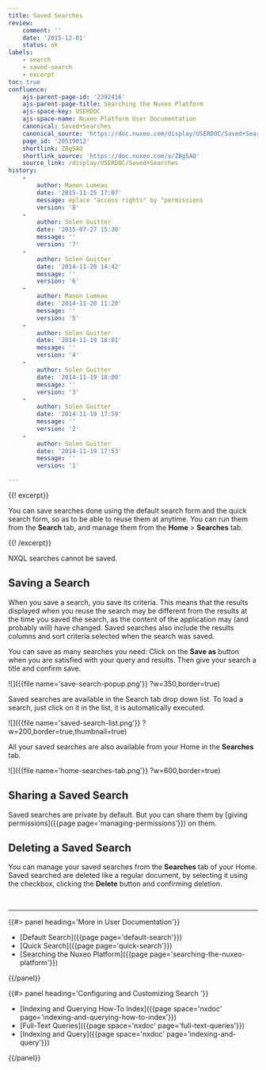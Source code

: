 ```yaml
---
title: Saved Searches
review:
    comment: ''
    date: '2015-12-01'
    status: ok
labels:
    - search
    - saved-search
    - excerpt
toc: true
confluence:
    ajs-parent-page-id: '2392416'
    ajs-parent-page-title: Searching the Nuxeo Platform
    ajs-space-key: USERDOC
    ajs-space-name: Nuxeo Platform User Documentation
    canonical: Saved+Searches
    canonical_source: 'https://doc.nuxeo.com/display/USERDOC/Saved+Searches'
    page_id: '20519012'
    shortlink: ZBg5AQ
    shortlink_source: 'https://doc.nuxeo.com/x/ZBg5AQ'
    source_link: /display/USERDOC/Saved+Searches
history:
    - 
        author: Manon Lumeau
        date: '2015-11-25 17:07'
        message: eplace "access rights" by "permissions
        version: '8'
    - 
        author: Solen Guitter
        date: '2015-07-27 15:30'
        message: ''
        version: '7'
    - 
        author: Solen Guitter
        date: '2014-11-20 14:42'
        message: ''
        version: '6'
    - 
        author: Manon Lumeau
        date: '2014-11-20 11:20'
        message: ''
        version: '5'
    - 
        author: Solen Guitter
        date: '2014-11-19 18:01'
        message: ''
        version: '4'
    - 
        author: Solen Guitter
        date: '2014-11-19 18:00'
        message: ''
        version: '3'
    - 
        author: Solen Guitter
        date: '2014-11-19 17:59'
        message: ''
        version: '2'
    - 
        author: Solen Guitter
        date: '2014-11-19 17:53'
        message: ''
        version: '1'

---
```

{{! excerpt}}

You can save searches done using the default search form and the quick search form, so as to be able to reuse them at anytime. You can run them from the **Search** tab, and manage them from the **Home** > **Searches** tab.

{{! /excerpt}}

NXQL searches cannot be saved.

## Saving a Search

When you save a search, you save its criteria. This means that the results displayed when you reuse the search may be different from the results at the time you saved the search, as the content of the application may (and probably will) have changed. Saved searches also include the results columns and sort criteria selected when the search was saved.

You can save as many searches you need: Click on the **Save as** button when you are satisfied with your query and results. Then give your search a title and confirm save.

![]({{file name='save-search-popup.png'}} ?w=350,border=true)

Saved searches are available in the Search tab drop down list. To load a search, just click on it in the list, it is automatically executed.

![]({{file name='saved-search-list.png'}} ?w=200,border=true,thumbnail=true)

All your saved searches are also available from your Home in the **Searches** tab.

![]({{file name='home-searches-tab.png'}} ?w=600,border=true)

## Sharing a Saved Search

Saved searches are private by default. But you can share them by [giving permissions]({{page page='managing-permissions'}}) on them.

## Deleting a Saved Search

You can manage your saved searches from the **Searches** tab of your Home. Saved searched are deleted like a regular document, by selecting it using the checkbox, clicking the **Delete** button and confirming deletion.

&nbsp;

* * *

<div class="row" data-equalizer data-equalize-on="medium"><div class="column medium-6">{{#> panel heading='More in User Documentation'}}

*   [Default Search]({{page page='default-search'}})
*   [Quick Search]({{page page='quick-search'}})
*   [Searching the Nuxeo Platform]({{page page='searching-the-nuxeo-platform'}})

{{/panel}}</div><div class="column medium-6">{{#> panel heading='Configuring and Customizing Search '}}

*   [Indexing and Querying How-To Index]({{page space='nxdoc' page='indexing-and-querying-how-to-index'}})
*   [Full-Text Queries]({{page space='nxdoc' page='full-text-queries'}})
*   [Indexing and Query]({{page space='nxdoc' page='indexing-and-query'}})

{{/panel}}</div></div>